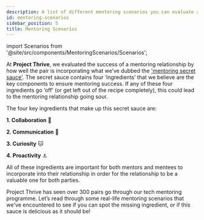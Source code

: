 ```yaml
---
description: A list of different mentoring scenarios you can evaluate according to four key ingredients for success in a mentoring relationship.
id: mentoring-scenarios
sidebar_position: 5
title: Mentoring Scenarios
---
```


import Scenarios from '@site/src/components/MentoringScenarios/Scenarios';

<head>
    <meta property="og:title" content="Mentoring Scenarios" />
    <meta property="og:type" content="article" />
    <meta property="og:url" content="https://www.developermentoring.guide/meeting-with-your-mentoring-partner/mentoring-scenarios" />
</head>

At **Project Thrive**, we evaluated the success of a mentoring relationship by how well the pair is incorporating what we’ve dubbed the ['mentoring secret sauce'](https://www.developermentoring.guide/meeting-with-your-mentoring-partner/working-with-mentoring-partner). The secret sauce contains four ‘ingredients’ that we believe are the key components to ensure mentoring success. If any of these four ingredients go ‘off’ (or get left out of the recipe completely), this could lead to the mentoring relationship going sour.

The four key ingredients that make up this secret sauce are:

**1. Collaboration** 🤝

**2. Communication** 💬

**3. Curiosity** 🐱

**4. Proactivity** ⚓️

All of these ingredients are important for both mentors and mentees to incorporate into their relationship in order for the relationship to be a valuable one for both parties.

Project Thrive has seen over 300 pairs go through our tech mentoring programme. Let’s read through some real-life mentoring scenarios that we've encountered to see if you can spot the missing ingredient, or if this sauce is delicious as it should be!

<Scenarios/>
